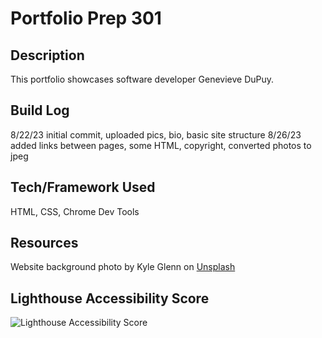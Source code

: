 # Portfolio Prep 301

## Description

This portfolio showcases software developer Genevieve DuPuy.

## Build Log

8/22/23 initial commit, uploaded pics, bio, basic site structure
8/26/23 added links between pages, some HTML, copyright, converted photos to jpeg

## Tech/Framework Used

HTML, CSS, Chrome Dev Tools

## Resources

Website background photo by Kyle Glenn on [Unsplash](https://unsplash.com/photos/vyCI1w0yzHQ?utm_source=unsplash&utm_medium=referral&utm_content=creditShareLink)

## Lighthouse Accessibility Score

![Lighthouse Accessibility Score](img/lighthouse.png)
